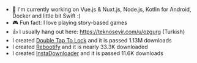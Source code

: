 - 🔭  I'm currently working on Vue.js & Nuxt.js, Node.js, Kotlin for Android, Docker and little bit Swift :)
- 🎮  Fun fact: I love playing story-based games
- 👍  I usually hang out here: https://teknoseyir.com/u/ozgurg (Turkish)
- I created [Double Tap To Lock](https://dttl.page.link/store) and it is passed 1.13M downloads
- I created [Rebootify](https://rebootify.page.link/store) and it is nearly 33.3K downloaded
- I created [InstaDownloader](https://instadownloader.page.link/store) and it is passed 11.6K downloads

